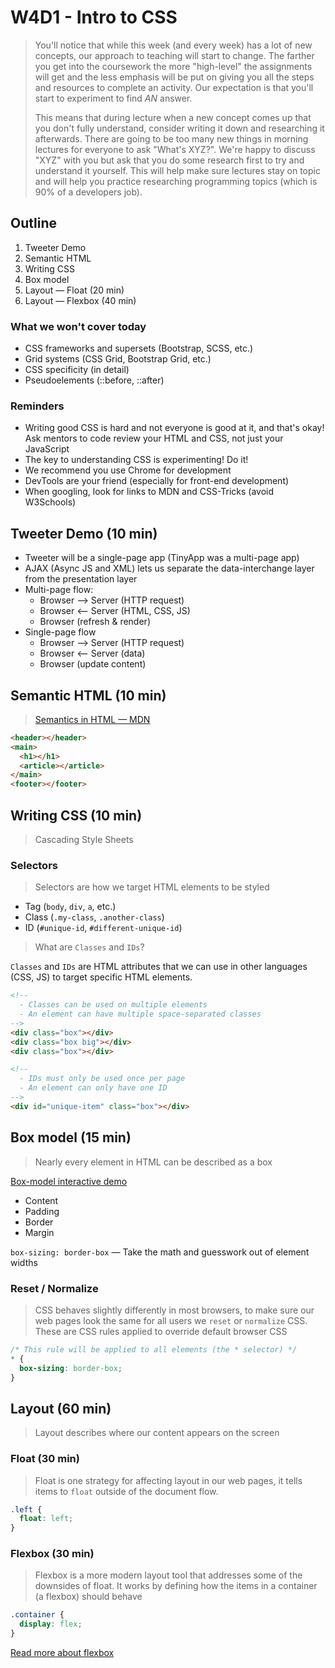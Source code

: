 # W4D1 - Intro to CSS

> You'll notice that while this week (and every week) has a lot of new concepts, our approach to teaching will start to change. The farther you get into the coursework the more "high-level" the assignments will get and the less emphasis will be put on giving you all the steps and resources to complete an activity. Our expectation is that you'll start to experiment to find *AN* answer.
> 
> This means that during lecture when a new concept comes up that you don't fully understand, consider writing it down and researching it afterwards. There are going to be too many new things in morning lectures for everyone to ask "What's XYZ?". We're happy to discuss "XYZ" with you but ask that you do some research first to try and understand it yourself. This will help make sure lectures stay on topic and will help you practice researching programming topics (which is 90% of a developers job).

## Outline
1. Tweeter Demo
2. Semantic HTML
3. Writing CSS
4. Box model
5. Layout — Float (20 min)
6. Layout — Flexbox (40 min)

### What we won't cover today
- CSS frameworks and supersets (Bootstrap, SCSS, etc.)
- Grid systems (CSS Grid, Bootstrap Grid, etc.)
- CSS specificity (in detail)
- Pseudoelements (::before, ::after)

### Reminders
- Writing good CSS is hard and not everyone is good at it, and that's okay! Ask mentors to code review your HTML and CSS, not just your JavaScript
- The key to understanding CSS is experimenting! Do it!
- We recommend you use Chrome for development
- DevTools are your friend (especially for front-end development)
- When googling, look for links to MDN and CSS-Tricks (avoid W3Schools)

## Tweeter Demo (10 min)
- Tweeter will be a single-page app (TinyApp was a multi-page app)
- AJAX (Async JS and XML) lets us separate the data-interchange layer from the presentation layer
- Multi-page flow:
  - Browser --> Server (HTTP request)
  - Browser <-- Server (HTML, CSS, JS)
  - Browser (refresh & render)
- Single-page flow
  - Browser --> Server (HTTP request)
  - Browser <-- Server (data)
  - Browser (update content)

## Semantic HTML (10 min)
> [Semantics in HTML — MDN](https://developer.mozilla.org/en-US/docs/Glossary/Semantics#semantics_in_html)

```HTML
<header></header>
<main>
  <h1></h1>
  <article></article>
</main>
<footer></footer>
```

## Writing CSS (10 min)
> Cascading Style Sheets

### Selectors
> Selectors are how we target HTML elements to be styled

- Tag (`body`, `div`, `a`, etc.)
- Class (`.my-class`, `.another-class`)
- ID (`#unique-id`, `#different-unique-id`)

> What are `Classes` and `IDs`?

`Classes` and `IDs` are HTML attributes that we can use in other languages (CSS, JS) to target specific HTML elements.

```HTML
<!--
  - Classes can be used on multiple elements
  - An element can have multiple space-separated classes
-->
<div class="box"></div>
<div class="box big"></div>
<div class="box"></div>

<!--
  - IDs must only be used once per page
  - An element can only have one ID
-->
<div id="unique-item" class="box"></div>
```

## Box model (15 min)
> Nearly every element in HTML can be described as a box

[Box-model interactive demo](http://guyroutledge.github.io/box-model/)

- Content
- Padding
- Border
- Margin

`box-sizing: border-box` — Take the math and guesswork out of element widths

### Reset / Normalize
> CSS behaves slightly differently in most browsers, to make sure our web pages look the same for all users we `reset` or `normalize` CSS. These are CSS rules applied to override default browser CSS

```CSS
/* This rule will be applied to all elements (the * selector) */
* {
  box-sizing: border-box;
}
```

## Layout (60 min)
> Layout describes where our content appears on the screen

### Float (30 min)
> Float is one strategy for affecting layout in our web pages, it tells items to `float` outside of the document flow.

```CSS
.left {
  float: left;
}
```

### Flexbox (30 min)
> Flexbox is a more modern layout tool that addresses some of the downsides of float. It works by defining how the items in a container (a flexbox) should behave

```CSS
.container {
  display: flex;
}
```

[Read more about flexbox](https://css-tricks.com/snippets/css/a-guide-to-flexbox/)